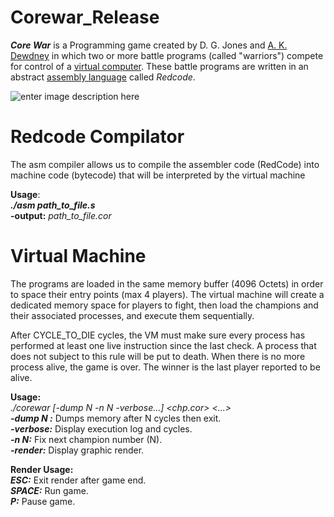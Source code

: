 # Corewar_Release

_**Core War**_ is a Programming game created by D. G. Jones and [A. K. Dewdney](https://en.wikipedia.org/wiki/A._K._Dewdney "A. K. Dewdney") in which two or more battle programs (called "warriors") compete for control of a [virtual computer](https://en.wikipedia.org/wiki/Virtual_machine "Virtual machine"). These battle programs are written in an abstract [assembly language](https://en.wikipedia.org/wiki/Assembly_language "Assembly language") called _Redcode_.

![enter image description here](https://github.com/bait-sli/Corewar_Release/blob/master/render.gif?raw=true)

# Redcode Compilator
The asm compiler allows us to compile the assembler code (RedCode) into machine code (bytecode) that will be interpreted by the virtual machine

**Usage**:<br>
***./asm path_to_file.s*** <br>
**-output:** *path_to_file.cor*

# Virtual Machine
The programs are loaded in the same memory buffer (4096 Octets) in order to space their entry points (max 4 players). The virtual machine will create a dedicated memory space for players to fight, then load the champions and their associated processes, and execute them sequentially.

After CYCLE_TO_DIE cycles, the VM must make sure every process has performed at least one live instruction since the last check. A process that does not subject to this rule will be put to death. When there is no more process alive, the game is over. The winner is the last player reported to be alive.

**Usage:** <br>
*./corewar [-dump N -n N -verbose...] <chp.cor> <...>* <br>
         ***-dump N :*** Dumps memory after N cycles then exit. <br>
         ***-verbose:*** Display execution log and cycles.<br>
         ***-n N:*** Fix next champion number (N).<br>
         ***-render:*** Display graphic render.<br>

**Render Usage:** <br>
	     ***ESC:*** Exit render after game end.<br>
	     ***SPACE:*** Run game.<br>
	     ***P:*** Pause game.<b>
